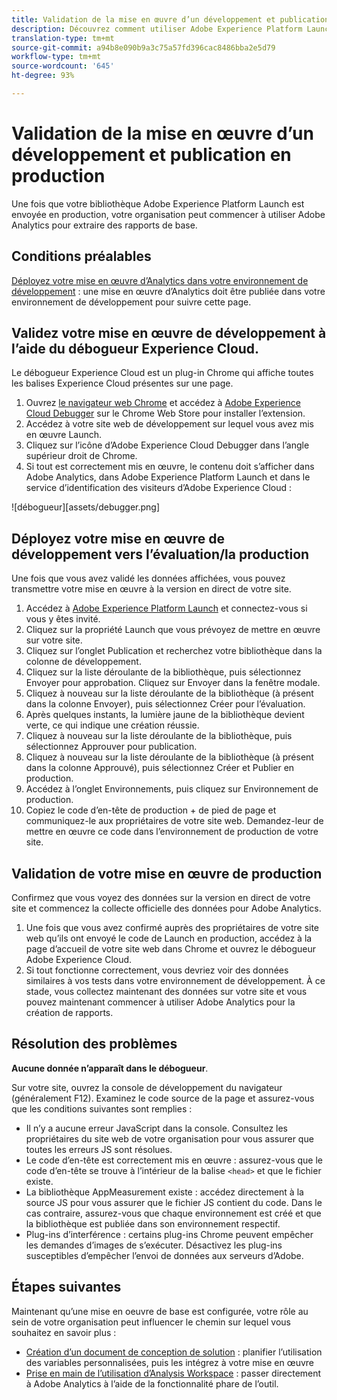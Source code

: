 ```yaml
---
title: Validation de la mise en œuvre d’un développement et publication en production
description: Découvrez comment utiliser Adobe Experience Platform Launch pour déployer Adobe Analytics sur votre environnement de production.
translation-type: tm+mt
source-git-commit: a94b8e090b9a3c75a57fd396cac8486bba2e5d79
workflow-type: tm+mt
source-wordcount: '645'
ht-degree: 93%

---
```



# Validation de la mise en œuvre d’un développement et publication en production

Une fois que votre bibliothèque Adobe Experience Platform Launch est envoyée en production, votre organisation peut commencer à utiliser Adobe Analytics pour extraire des rapports de base.

## Conditions préalables

[Déployez votre mise en œuvre d’Analytics dans votre environnement de développement](deploy-dev.md) : une mise en œuvre d’Analytics doit être publiée dans votre environnement de développement pour suivre cette page.

## Validez votre mise en œuvre de développement à l’aide du débogueur Experience Cloud.

Le débogueur Experience Cloud est un plug-in Chrome qui affiche toutes les balises Experience Cloud présentes sur une page.

1. Ouvrez [le navigateur web Chrome](https://www.google.com/intl/fr/chrome/) et accédez à [Adobe Experience Cloud Debugger](https://chrome.google.com/webstore/detail/adobe-experience-cloud-de/ocdmogmohccmeicdhlhhgepeaijenapj) sur le Chrome Web Store pour installer l’extension.
2. Accédez à votre site web de développement sur lequel vous avez mis en œuvre Launch.
3. Cliquez sur l’icône d’Adobe Experience Cloud Debugger dans l’angle supérieur droit de Chrome.
4. Si tout est correctement mis en œuvre, le contenu doit s’afficher dans Adobe Analytics, dans Adobe Experience Platform Launch et dans le service d’identification des visiteurs d’Adobe Experience Cloud :

![débogueur][assets/debugger.png]

## Déployez votre mise en œuvre de développement vers l’évaluation/la production

Une fois que vous avez validé les données affichées, vous pouvez transmettre votre mise en œuvre à la version en direct de votre site.

1. Accédez à [Adobe Experience Platform Launch](https://launch.adobe.com) et connectez-vous si vous y êtes invité.
2. Cliquez sur la propriété Launch que vous prévoyez de mettre en œuvre sur votre site.
3. Cliquez sur l’onglet Publication et recherchez votre bibliothèque dans la colonne de développement.
4. Cliquez sur la liste déroulante de la bibliothèque, puis sélectionnez Envoyer pour approbation. Cliquez sur Envoyer dans la fenêtre modale.
5. Cliquez à nouveau sur la liste déroulante de la bibliothèque (à présent dans la colonne Envoyer), puis sélectionnez Créer pour l’évaluation.
6. Après quelques instants, la lumière jaune de la bibliothèque devient verte, ce qui indique une création réussie.
7. Cliquez à nouveau sur la liste déroulante de la bibliothèque, puis sélectionnez Approuver pour publication.
8. Cliquez à nouveau sur la liste déroulante de la bibliothèque (à présent dans la colonne Approuvé), puis sélectionnez Créer et Publier en production.
9. Accédez à l’onglet Environnements, puis cliquez sur Environnement de production.
10. Copiez le code d’en-tête de production + de pied de page et communiquez-le aux propriétaires de votre site web. Demandez-leur de mettre en œuvre ce code dans l’environnement de production de votre site.

## Validation de votre mise en œuvre de production

Confirmez que vous voyez des données sur la version en direct de votre site et commencez la collecte officielle des données pour Adobe Analytics.

1. Une fois que vous avez confirmé auprès des propriétaires de votre site web qu’ils ont envoyé le code de Launch en production, accédez à la page d’accueil de votre site web dans Chrome et ouvrez le débogueur Adobe Experience Cloud.
2. Si tout fonctionne correctement, vous devriez voir des données similaires à vos tests dans votre environnement de développement. À ce stade, vous collectez maintenant des données sur votre site et vous pouvez maintenant commencer à utiliser Adobe Analytics pour la création de rapports.

## Résolution des problèmes

**Aucune donnée n’apparaît dans le débogueur**.

Sur votre site, ouvrez la console de développement du navigateur (généralement F12). Examinez le code source de la page et assurez-vous que les conditions suivantes sont remplies :

* Il n’y a aucune erreur JavaScript dans la console. Consultez les propriétaires du site web de votre organisation pour vous assurer que toutes les erreurs JS sont résolues.
* Le code d’en-tête est correctement mis en œuvre : assurez-vous que le code d’en-tête se trouve à l’intérieur de la balise `<head>` et que le fichier existe.
* La bibliothèque AppMeasurement existe : accédez directement à la source JS pour vous assurer que le fichier JS contient du code. Dans le cas contraire, assurez-vous que chaque environnement est créé et que la bibliothèque est publiée dans son environnement respectif.
* Plug-ins d’interférence : certains plug-ins Chrome peuvent empêcher les demandes d’images de s’exécuter. Désactivez les plug-ins susceptibles d’empêcher l’envoi de données aux serveurs d’Adobe.

## Étapes suivantes

Maintenant qu’une mise en oeuvre de base est configurée, votre rôle au sein de votre organisation peut influencer le chemin sur lequel vous souhaitez en savoir plus :

* [Création d’un document de conception de solution](../prepare/solution-design.md) : planifier l’utilisation des variables personnalisées, puis les intégrez à votre mise en œuvre
* [Prise en main de l’utilisation d’Analysis Workspace](/help/analyze/analysis-workspace/home.md) : passer directement à Adobe Analytics à l’aide de la fonctionnalité phare de l’outil.
